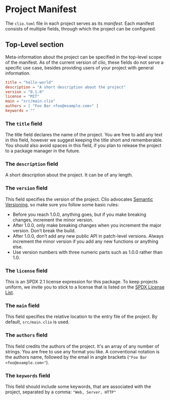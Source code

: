 # Project Manifest

The `clio.toml` file in each project serves as its _manifest_. Each manifest consists of multiple fields, through which the project can be configured.

## Top-Level section

Meta-information about the project can be specified in the top-level scope of the manifest. As of the current version of clio, these fields do not serve a specific use case, besides providing users of your project with general information.

```toml
title = "hello-world"
description = "A short description about the project"
version = "0.1.0"
license = "MIT"
main = "src/main.clio"
authors = [ "Foo Bar <foo@example.com>" ]
keywords = ""
```

### The `title` field

The title field declares the name of the project. You are free to add any text in this field, however we suggest keeping the title short and rememberable. You should also avoid spaces in this field, if you plan to release the project to a package manager in the future.

### The `description` field

A short description about the project. It can be of any length.

### The `version` field

This field specifies the version of the project. Clio advocates [Semantic Versioning](https://semver.org/), so make sure you follow some basic rules:

- Before you reach 1.0.0, anything goes, but if you make breaking changes, increment the minor version.
- After 1.0.0, only make breaking changes when you increment the major version. Don’t break the build.
- After 1.0.0, don’t add any new public API in patch-level versions. Always increment the minor version if you add any new functions or anything else.
- Use version numbers with three numeric parts such as 1.0.0 rather than 1.0.

### The `license` field

This is an SPDX 2.1 license expression for this package. To keep projects uniform, we invite you to stick to a license that is listed on the [SPDX License List](https://spdx.org/licenses/).

### The `main` field

This field specifies the relative location to the entry file of the project. By default, `src/main.clio` is used.

### The `authors` field

This field credits the authors of the project. It's an array of any number of strings. You are free to use any format you like. A conventional notation is the authors name, followed by the email in angle brackets (`"Foo Bar <foo@example.com>"`).

### The `keywords` field

This field should include some keywords, that are associated with the project, separated by a comma: `"Web, Server, HTTP"`
